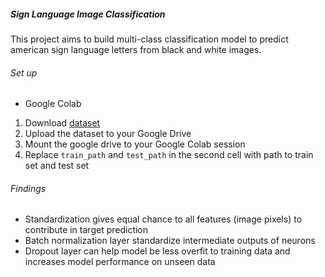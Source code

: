##### Sign Language Image Classification

This project aims to build multi-class classification model to predict american sign language letters from black and white images.


###### Set up 
- Google Colab
1. Download [dataset](https://www.kaggle.com/datamunge/sign-language-mnist)
2. Upload the dataset to your Google Drive
3. Mount the google drive to your Google Colab session
4. Replace `train_path` and `test_path` in the second cell with path to train set and test set


###### Findings
- Standardization gives equal chance to all features (image pixels) to contribute in target prediction
- Batch normalization layer standardize intermediate outputs of neurons
- Dropout layer can help model be less overfit to training data and increases model performance on unseen data
